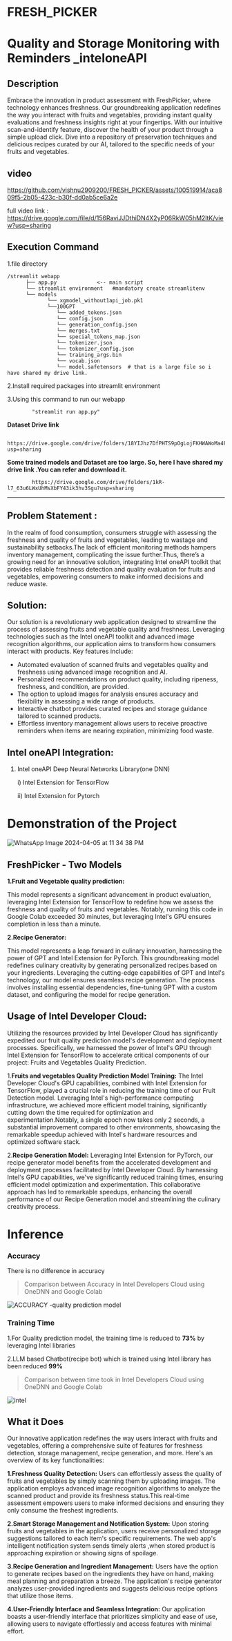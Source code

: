 # FRESH_PICKER

# Quality and Storage Monitoring with Reminders _inteloneAPI

## Description
 Embrace the innovation in product assessment with FreshPicker, where technology enhances freshness. Our groundbreaking application redefines the way you interact with fruits and vegetables, providing instant quality evaluations and freshness insights right at your fingertips. With our intuitive scan-and-identify feature, discover the health of your product through a simple upload click. Dive into a repository of preservation techniques and delicious recipes curated by our AI, tailored to the specific needs of your fruits and vegetables.

 ## video 


https://github.com/vishnu2909200/FRESH_PICKER/assets/100519914/aca809f5-2b05-423c-b30f-dd0ab5ce6a2e

full video link : 
       https://drive.google.com/file/d/156RaviJJDthiDN4X2yP06RkW05hM2ltK/view?usp=sharing


## Execution Command

1.file directory


    /streamlit webapp
          ├── app.py             <-- main script
          └── streamlit environment   #mandatory create streamlitenv  
          └── models
                 └── xgmodel_without1api_job.pk1
                 └──100GPT
                    └── added_tokens.json
                    └── config.json
                    └── generation_config.json
                    └── merges.txt
                    └── special_tokens_map.json
                    └── tokenizer.json
                    └── tokenizer_config.json
                    └── training_args.bin
                    └── vocab.json
                    └── model.safetensors  # that is a large file so i have shared my drive link.
                
                   
                    
          

2.Install required packages into streamlit environment

3.Using this command to run our webapp
            
            "streamlit run app.py"

**Dataset Drive link**

            https://drive.google.com/drive/folders/18YIJhz7DfPHTS9pOgLojFKHWAWoMa4FE?usp=sharing


 **Some trained models and Dataset are too large. So, here I have shared my drive link .You can refer and download it.**

            https://drive.google.com/drive/folders/1kR-l7_63u6LWxUhMsXbFY43ik3hv3Sgu?usp=sharing

----------------------------------------------------------------------------------------------------------------------------------
## Problem Statement :
In the realm of food consumption, consumers struggle with assessing the freshness
and quality of fruits and vegetables, leading to wastage and sustainability setbacks.The lack of
efficient monitoring methods hampers inventory management, complicating the issue
further.Thus, there’s a growing need for an innovative solution, integrating Intel oneAPI toolkit
that provides reliable freshness detection and quality evaluation for fruits and vegetables,
empowering consumers to make informed decisions and reduce waste.

## Solution:
Our solution is a revolutionary web application designed to streamline the process of
assessing fruits and vegetable quality and freshness. Leveraging technologies such as the Intel
oneAPI toolkit and advanced image recognition algorithms, our application aims to transform
how consumers interact with products. Key features include:
+ Automated evaluation of scanned fruits and vegetables quality and freshness using
advanced image recognition and AI.
+ Personalized recommendations on product quality, including ripeness, freshness, and
condition, are provided.
+ The option to upload images for analysis ensures accuracy and flexibility in assessing a
wide range of products.
+ Interactive chatbot provides curated recipes and storage guidance tailored to scanned
products.
+ Effortless inventory management allows users to receive proactive reminders when
items are nearing expiration, minimizing food waste.

## Intel oneAPI Integration:
1. Intel oneAPI Deep Neural Networks Library(one DNN)
   
    i) Intel Extension for TensorFlow
   
   ii) Intel Extension for Pytorch


# Demonstration of the Project

![WhatsApp Image 2024-04-05 at 11 34 38 PM](https://github.com/vishnu2909200/FRESH_PICKER/assets/100519914/de9f58ca-0a7d-4b2e-b9b7-ac869612a166)





            

## FreshPicker - Two Models
**1.Fruit and Vegetable quality prediction:**

This model represents a significant advancement in product evaluation,
leveraging Intel Extension for TensorFlow to redefine how we assess the freshness and
quality of fruits and vegetables. Notably, running this code in Google Colab exceeded 30
minutes, but leveraging Intel's GPU ensures completion in less than a minute. 

**2.Recipe Generator:**

This model represents a leap forward in culinary innovation,
harnessing the power of GPT and Intel Extension for PyTorch. This groundbreaking
model redefines culinary creativity by generating personalized recipes based on your
ingredients. Leveraging the cutting-edge capabilities of GPT and Intel's technology, our
model ensures seamless recipe generation. The process involves installing essential
dependencies, fine-tuning GPT with a custom dataset, and configuring the model for
recipe generation. 

## Usage of Intel Developer Cloud:

Utilizing the resources provided by Intel Developer Cloud has significantly
expedited our fruit quality prediction model's development and deployment processes.
Specifically, we harnessed the power of Intel's GPU through Intel Extension for
TensorFlow to accelerate critical components of our project: Fruits and Vegetables
Quality Prediction.

1.**Fruits and vegetables Quality Prediction Model Training:**
The Intel Developer Cloud's GPU capabilities, combined with Intel Extension for TensorFlow, played a crucial role in
reducing the training time of our Fruit Detection model. Leveraging Intel's
high-performance computing infrastructure, we achieved more efficient model training,
significantly cutting down the time required for optimization and experimentation.Notably,
a single epoch now takes only 2 seconds, a substantial improvement compared to other
environments, showcasing the remarkable speedup achieved with Intel's hardware
resources and optimized software stack.




2.**Recipe Generation Model:**
Leveraging Intel Extension for PyTorch, our recipe generator
model benefits from the accelerated development and deployment processes facilitated
by Intel Developer Cloud. By harnessing Intel's GPU capabilities, we've significantly
reduced training times, ensuring efficient model optimization and experimentation. This
collaborative approach has led to remarkable speedups, enhancing the overall
performance of our Recipe Generation model and streamlining the culinary creativity
process.


# Inference

### Accuracy

There is no difference in accuracy
>Comparison between Accuracy in Intel Developers Cloud using OneDNN and Google Colab

![ACCURACY -quality prediction model](https://github.com/vishnu2909200/FRESH_PICKER/assets/100519914/0135e156-aed6-40ca-94a7-9825051adefa)

### Training Time

1.For Quality prediction model, the training time is reduced to **73%** by leveraging Intel libraries


2.LLM based Chatbot(recipe bot)  which is trained using Intel library has been reduced **99%**

>Comparison between time took in Intel Developers Cloud using OneDNN and Google Colab

![intel](https://github.com/vishnu2909200/FRESH_PICKER/assets/100519914/648801b5-88f6-4199-965e-bdc33ed1a0e4)

## What it Does

Our innovative application redefines the way users interact with fruits and
vegetables, offering a comprehensive suite of features for freshness detection, storage
management, recipe generation, and more. Here's an overview of its key functionalities:

**1.Freshness Quality Detection:**
Users can effortlessly assess the quality of fruits and vegetables by simply scanning
them by uploading images. The application employs advanced image recognition
algorithms to analyze the scanned product and provide its freshness status.This
real-time assessment empowers users to make informed decisions and ensuring they
only consume the freshest ingredients.

**2.Smart Storage Management and Notification System:**
Upon storing fruits and vegetables in the application, users receive personalized storage
suggestions tailored to each item's specific requirements. The web app's intelligent
notification system sends timely alerts ,when stored product is approaching expiration
or showing signs of spoilage.

**3.Recipe Generation and Ingredient Management:**
Users have the option to generate recipes based on the ingredients they have on hand,
making meal planning and preparation a breeze. The application's recipe generator
analyzes user-provided ingredients and suggests delicious recipe options that utilize
those items.

**4.User-Friendly Interface and Seamless Integration:**
Our application boasts a user-friendly interface that prioritizes simplicity and ease of use, allowing users to
navigate effortlessly and access features with minimal effort.

